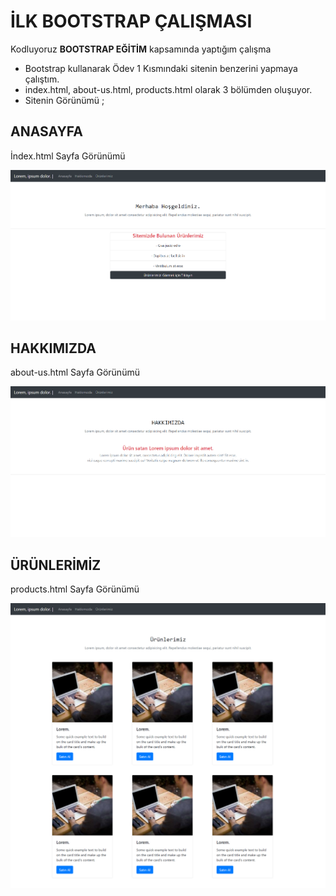 # İLK BOOTSTRAP ÇALIŞMASI
Kodluyoruz **BOOTSTRAP EĞİTİM** kapsamında yaptığım çalışma

 - Bootstrap kullanarak Ödev 1 Kısmındaki sitenin benzerini yapmaya çalıştım.
 -  index.html, about-us.html, products.html olarak 3 bölümden oluşuyor.
 - Sitenin Görünümü ; 

## ANASAYFA
İndex.html Sayfa Görünümü

![enter image description here](page-prewiew/page-anasayfa.png)

## HAKKIMIZDA
about-us.html Sayfa Görünümü

![enter image description here](page-prewiew/page-hakkimizda.png)

## ÜRÜNLERİMİZ
products.html Sayfa Görünümü

![enter image description here](page-prewiew/page-urunlerimiz.png)
